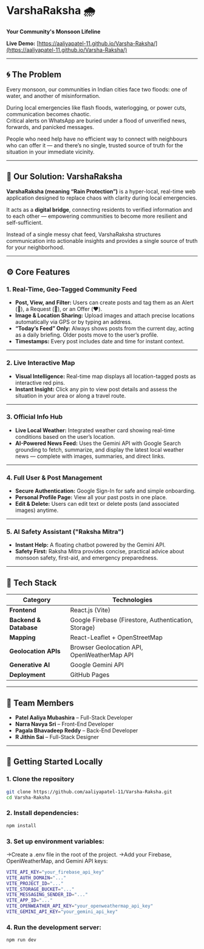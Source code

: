 # VarshaRaksha 🌧️  
**Your Community's Monsoon Lifeline**  

**Live Demo:** [https://aaliyapatel-11.github.io/Varsha-Raksha/](https://aaliyapatel-11.github.io/Varsha-Raksha/)

---

## 🌀 The Problem

Every monsoon, our communities in Indian cities face two floods: one of water, and another of misinformation.  

During local emergencies like flash floods, waterlogging, or power cuts, communication becomes chaotic.  
Critical alerts on WhatsApp are buried under a flood of unverified news, forwards, and panicked messages.  

People who need help have no efficient way to connect with neighbours who can offer it — and there’s no single, trusted source of truth for the situation in your immediate vicinity.

---

## 🌈 Our Solution: VarshaRaksha

**VarshaRaksha (meaning “Rain Protection”)** is a hyper-local, real-time web application designed to replace chaos with clarity during local emergencies.  

It acts as a **digital bridge**, connecting residents to verified information and to each other — empowering communities to become more resilient and self-sufficient.

Instead of a single messy chat feed, VarshaRaksha structures communication into actionable insights and provides a single source of truth for your neighborhood.

---

## ⚙️ Core Features

### 1. Real-Time, Geo-Tagged Community Feed
- **Post, View, and Filter:** Users can create posts and tag them as an Alert (🚨), a Request (🙏), or an Offer (❤️).  
- **Image & Location Sharing:** Upload images and attach precise locations automatically via GPS or by typing an address.  
- **“Today’s Feed” Only:** Always shows posts from the current day, acting as a daily briefing. Older posts move to the user’s profile.  
- **Timestamps:** Every post includes date and time for instant context.

---

### 2. Live Interactive Map
- **Visual Intelligence:** Real-time map displays all location-tagged posts as interactive red pins.  
- **Instant Insight:** Click any pin to view post details and assess the situation in your area or along a travel route.

---

### 3. Official Info Hub
- **Live Local Weather:** Integrated weather card showing real-time conditions based on the user’s location.  
- **AI-Powered News Feed:** Uses the Gemini API with Google Search grounding to fetch, summarize, and display the latest local weather news — complete with images, summaries, and direct links.

---

### 4. Full User & Post Management
- **Secure Authentication:** Google Sign-In for safe and simple onboarding.  
- **Personal Profile Page:** View all your past posts in one place.  
- **Edit & Delete:** Users can edit text or delete posts (and associated images) anytime.

---

### 5. AI Safety Assistant ("Raksha Mitra")
- **Instant Help:** A floating chatbot powered by the Gemini API.  
- **Safety First:** Raksha Mitra provides concise, practical advice about monsoon safety, first-aid, and emergency preparedness.

---

## 🧠 Tech Stack

| Category | Technologies |
|-----------|--------------|
| **Frontend** | React.js (Vite) |
| **Backend & Database** | Google Firebase (Firestore, Authentication, Storage) |
| **Mapping** | React-Leaflet + OpenStreetMap |
| **Geolocation APIs** | Browser Geolocation API, OpenWeatherMap API |
| **Generative AI** | Google Gemini API |
| **Deployment** | GitHub Pages |

---

## 👥 Team Members
- **Patel Aaliya Mubashira** – Full-Stack Developer  
- **Narra Navya Sri** – Front-End Developer  
- **Pagala Bhavadeep Reddy** – Back-End Developer  
- **R Jithin Sai** – Full-Stack Designer  

---

## 🚀 Getting Started Locally

### 1. Clone the repository
```bash
git clone https://github.com/aaliyapatel-11/Varsha-Raksha.git
cd Varsha-Raksha
```
### 2. Install dependencies:
```bash
npm install
```
### 3. Set up environment variables:
->Create a .env file in the root of the project.
->Add your Firebase, OpenWeatherMap, and Gemini API keys:
```bash
VITE_API_KEY="your_firebase_api_key"
VITE_AUTH_DOMAIN="..."
VITE_PROJECT_ID="..."
VITE_STORAGE_BUCKET="..."
VITE_MESSAGING_SENDER_ID="..."
VITE_APP_ID="..."
VITE_OPENWEATHER_API_KEY="your_openweathermap_api_key"
VITE_GEMINI_API_KEY="your_gemini_api_key"
```
### 4. Run the development server:
```bash
npm run dev

```
